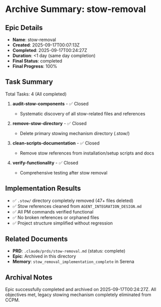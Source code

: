# Archive Summary: stow-removal

## Epic Details
- **Name**: stow-removal
- **Created**: 2025-09-17T00:07:13Z
- **Completed**: 2025-09-17T00:24:27Z
- **Duration**: <1 day (same day completion)
- **Final Status**: completed
- **Final Progress**: 100%

## Task Summary
Total Tasks: 4 (All completed)

1. **audit-stow-components** - ✅ Closed
   - Systematic discovery of all stow-related files and references
   
2. **remove-stow-directory** - ✅ Closed  
   - Delete primary stowing mechanism directory (.stow/)
   
3. **clean-scripts-documentation** - ✅ Closed
   - Remove stow references from installation/setup scripts and docs
   
4. **verify-functionality** - ✅ Closed
   - Comprehensive testing after stow removal

## Implementation Results
- ✅ `.stow/` directory completely removed (47+ files deleted)
- ✅ Stow references cleaned from `AGENT_INTEGRATION_DESIGN.md`
- ✅ All PM commands verified functional
- ✅ No broken references or orphaned files
- ✅ Project structure simplified without regression

## Related Documents
- **PRD**: `.claude/prds/stow-removal.md` (status: complete)
- **Epic**: Archived in this directory
- **Memory**: `stow_removal_implementation_complete` in Serena

## Archival Notes
Epic successfully completed and archived on 2025-09-17T00:24:27Z.
All objectives met, legacy stowing mechanism completely eliminated from CCPM.